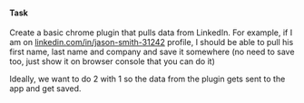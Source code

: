 #### Task
Create a basic chrome plugin that pulls data from LinkedIn. For example, if I am on [linkedin.com/in/jason-smith-31242](http://linkedin.com/in/jason-smith-31242) profile, I should be able to pull his first name, last name and company and save it somewhere (no need to save too, just show it on browser console that you can do it)

Ideally, we want to do 2 with 1 so the data from the plugin gets sent to the app and get saved.
